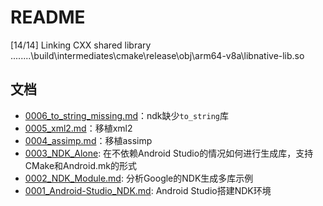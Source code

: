 # README

[14/14] Linking CXX shared library ..\..\..\..\build\intermediates\cmake\release\obj\arm64-v8a\libnative-lib.so

## 文档

* [0006_to_string_missing.md](0006_to_string_missing.md)：ndk缺少`to_string`库
* [0005_xml2.md](0005_xml2.md)：移植xml2
* [0004_assimp.md](0004_assimp.md)：移植assimp
* [0003_NDK_Alone](0003_NDK_Alone/README.md): 在不依赖Android Studio的情况如何进行生成库，支持CMake和Android.mk的形式
* [0002_NDK_Module.md](0002_NDK_Module.md): 分析Google的NDK生成多库示例
* [0001_Android-Studio_NDK.md](0001_Android-Studio_NDK.md): Android Studio搭建NDK环境